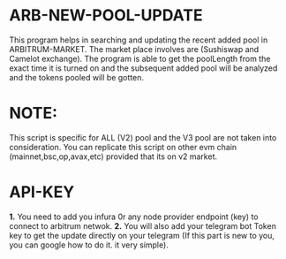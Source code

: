 # ARB-NEW-POOL-UPDATE
This program helps in searching and updating the recent added pool in ARBITRUM-MARKET. The market place involves are (Sushiswap and Camelot exchange). The program is able to get the poolLength from the exact time it is turned on and the subsequent added pool will be analyzed and the tokens pooled will be gotten.

# NOTE:
This script is specific for ALL (V2) pool and the V3 pool are not taken into consideration. You can  replicate this script on other evm chain (mainnet,bsc,op,avax,etc) provided that its on v2 market.

# API-KEY 
**1.** You need to add you infura 0r any node provider endpoint (key) to connect to arbitrum netwok\.
**2.** You will also add your telegram bot Token key to get the update  directly on your telegram (If this part is new to you, you can google how to do it. it very simple).

